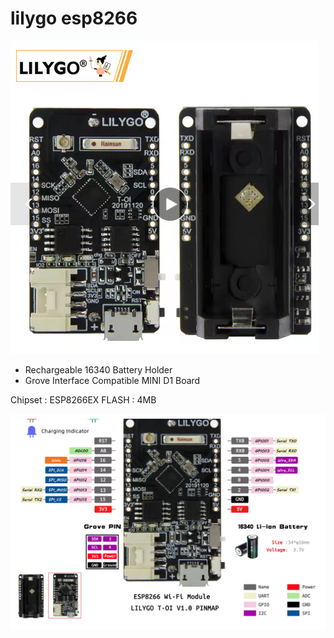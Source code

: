 # lilygo esp8266

![alt text](image.png)

* Rechargeable 16340 Battery Holder 
* Grove Interface Compatible MINI D1 Board

Chipset : ESP8266EX
FLASH : 4MB

![alt text](image-1.png)